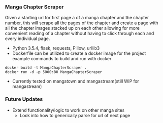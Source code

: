### Manga Chapter Scraper
Given a starting url for first page a of a manga chapter and the chapter number, this will scrape all the pages of the chapter and create a page with all the chapter images stacked up on each other allowing for more convenient reading of a chapter without having to click through each and every individual page.
- Python 3.5.4, flask, requests, Pillow, urllib3
- Dockerfile can be utilized to create a docker image for the project example commands to build and run with docker
```commandline
docker build -t MangaChapterScraper .
docker run -d -p 5000:80 MangaChapterScraper
```
- Currently tested on mangatown and mangastream(still WIP for mangastream)


### Future Updates

- Extend functionality/logic to work on other manga sites
    - Look into how to generically parse for url of next page
